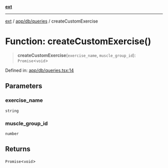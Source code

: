 [**ext**](../../../../README.md)

***

[ext](../../../../README.md) / [app/db/queries](../README.md) / createCustomExercise

# Function: createCustomExercise()

> **createCustomExercise**(`exercise_name`, `muscle_group_id`): `Promise`\<`void`\>

Defined in: [app/db/queries.tsx:14](https://github.com/Dion-Krasniqi/workout-tracker/blob/d35cdad79815d530f1000c93f7ff12a99e28154b/Ext/app/db/queries.tsx#L14)

## Parameters

### exercise\_name

`string`

### muscle\_group\_id

`number`

## Returns

`Promise`\<`void`\>

